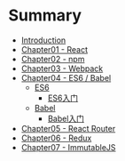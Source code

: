 # Summary

* [Introduction](README.md)
* [Chapter01 - React]()
* [Chapter02 - npm]()
* [Chapter03 - Webpack]()
* [Chapter04 - ES6 / Babel](docs/chapter04/README.md)
    * [ES6]()
        * [ES6入门](docs/chapter04/es6/ES6入门.md)
    * [Babel]()
        * [Babel入门](docs/chapter04/babel/Babel入门.md)
* [Chapter05 - React Router]()
* [Chapter06 - Redux]()
* [Chapter07 - ImmutableJS]()